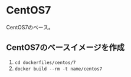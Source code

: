 # CentOS7

CentOS7のベース。

## CentOS7のベースイメージを作成

1. `cd dockerfiles/centos/7`
2. `docker build --rm -t name/centos7`
